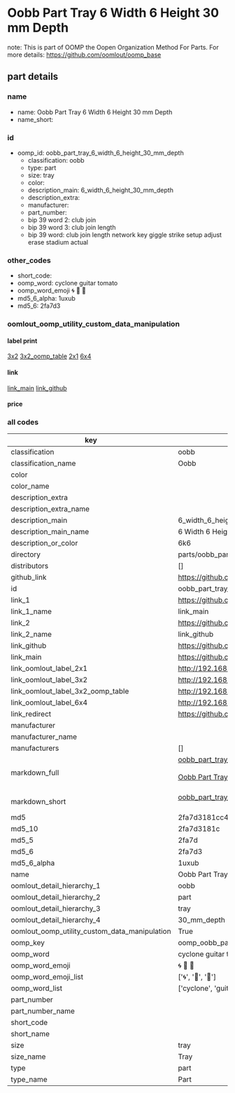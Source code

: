 # Oobb Part Tray 6 Width 6 Height 30 mm Depth  

note: This is part of OOMP the Oopen Organization Method For Parts. For more details: https://github.com/oomlout/oomp_base

##  part details
  







### name
* name: Oobb Part Tray 6 Width 6 Height 30 mm Depth
* name_short: 
### id
* oomp_id: oobb_part_tray_6_width_6_height_30_mm_depth
  * classification: oobb
  * type: part
  * size: tray
  * color: 
  * description_main: 6_width_6_height_30_mm_depth
  * description_extra: 
  * manufacturer: 
  * part_number: 
  * bip 39 word 2: club join
  * bip 39 word 3: club join length
  * bip 39 word: club join length network key giggle strike setup adjust erase stadium actual

### other_codes
* short_code: 
* oomp_word: cyclone guitar tomato
* oomp_word_emoji :cyclone: :guitar: :tomato:
* md5_6_alpha: 1uxub
* md5_6: 2fa7d3






### oomlout_oomp_utility_custom_data_manipulation
#### label print
[3x2](http://192.168.1.245:1112/?label=oomp%201uxub)
[3x2_oomp_table](http://192.168.1.108:1112/?label=oomp%201uxub)
[2x1](http://192.168.1.242:1112/?label=oomp%201uxub)
[6x4](http://192.168.1.55:1112/?label=oomp%201uxub)    

#### link

[link_main](https://github.com/oomlout/oomlout_oomp_version_1_messy/tree/main/parts/oobb_part_tray_6_width_6_height_30_mm_depth) [link_github](https://github.com/oomlout/oomlout_oomp_version_1_messy/tree/main/parts/oobb_part_tray_6_width_6_height_30_mm_depth)                             

#### price







### all codes 
| key | value |  
| --- | --- |  
| classification | oobb |  
| classification_name | Oobb |  
| color |  |  
| color_name |  |  
| description_extra |  |  
| description_extra_name |  |  
| description_main | 6_width_6_height_30_mm_depth |  
| description_main_name | 6 Width 6 Height 30 mm Depth |  
| description_or_color | 6k6 |  
| directory | parts/oobb_part_tray_6_width_6_height_30_mm_depth |  
| distributors | [] |  
| github_link | https://github.com/oomlout/oomlout_oomp_part_src/tree/main/parts/oobb_part_tray_6_width_6_height_30_mm_depth |  
| id | oobb_part_tray_6_width_6_height_30_mm_depth |  
| link_1 | https://github.com/oomlout/oomlout_oomp_version_1_messy/tree/main/parts/oobb_part_tray_6_width_6_height_30_mm_depth |  
| link_1_name | link_main |  
| link_2 | https://github.com/oomlout/oomlout_oomp_version_1_messy/tree/main/parts/oobb_part_tray_6_width_6_height_30_mm_depth |  
| link_2_name | link_github |  
| link_github | https://github.com/oomlout/oomlout_oomp_version_1_messy/tree/main/parts/oobb_part_tray_6_width_6_height_30_mm_depth |  
| link_main | https://github.com/oomlout/oomlout_oomp_version_1_messy/tree/main/parts/oobb_part_tray_6_width_6_height_30_mm_depth |  
| link_oomlout_label_2x1 | http://192.168.1.242:1112/?label=oomp%201uxub |  
| link_oomlout_label_3x2 | http://192.168.1.245:1112/?label=oomp%201uxub |  
| link_oomlout_label_3x2_oomp_table | http://192.168.1.108:1112/?label=oomp%201uxub |  
| link_oomlout_label_6x4 | http://192.168.1.55:1112/?label=oomp%201uxub |  
| link_redirect | https://github.com/oomlout/oomlout_oomp_version_1_messy/tree/main/parts/oobb_part_tray_6_width_6_height_30_mm_depth |  
| manufacturer |  |  
| manufacturer_name |  |  
| manufacturers | [] |  
| markdown_full | [oobb_part_tray_6_width_6_height_30_mm_depth](none)<br>[](none)<br>[Oobb Part Tray 6 Width 6 Height 30 Mm Depth](none)<br><br> |  
| markdown_short | [oobb_part_tray_6_width_6_height_30_mm_depth](none)<br><br> |  
| md5 | 2fa7d3181cc49ae187bd094d001e0961 |  
| md5_10 | 2fa7d3181c |  
| md5_5 | 2fa7d |  
| md5_6 | 2fa7d3 |  
| md5_6_alpha | 1uxub |  
| name | Oobb Part Tray 6 Width 6 Height 30 mm Depth |  
| oomlout_detail_hierarchy_1 | oobb |  
| oomlout_detail_hierarchy_2 | part |  
| oomlout_detail_hierarchy_3 | tray |  
| oomlout_detail_hierarchy_4 | 30_mm_depth |  
| oomlout_oomp_utility_custom_data_manipulation | True |  
| oomp_key | oomp_oobb_part_tray_6_width_6_height_30_mm_depth |  
| oomp_word | cyclone guitar tomato |  
| oomp_word_emoji | :cyclone: :guitar: :tomato: |  
| oomp_word_emoji_list | [':cyclone:', ':guitar:', ':tomato:'] |  
| oomp_word_list | ['cyclone', 'guitar', 'tomato'] |  
| part_number |  |  
| part_number_name |  |  
| short_code |  |  
| short_name |  |  
| size | tray |  
| size_name | Tray |  
| type | part |  
| type_name | Part |  
